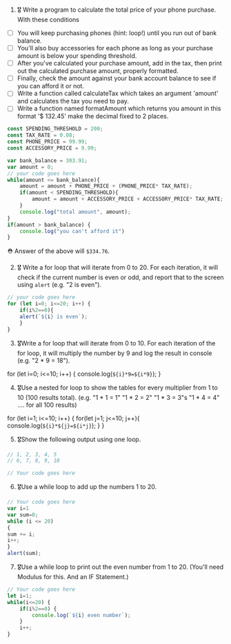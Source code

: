 1. 🎖 Write a program to calculate the total price of your phone purchase. With these conditions
 * [ ] You will keep purchasing phones (hint: loop!) until you run out of bank balance.
 * [ ] You'll also buy accessories for each phone as long as your purchase amount is below your spending threshold.
 * [ ] After you've calculated your purchase amount, add in the tax, then print out the calculated purchase amount, properly formatted.
 * [ ] Finally, check the amount against your bank account balance to see if you can afford it or not.
 * [ ] Write a function called calculateTax which takes an argument 'amount' and calculates the tax you need to pay.
 * [ ] Write a function named formatAmount which returns you amount in this format '$ 132.45' make the decimal fixed to 2 places.
```js
const SPENDING_THRESHOLD = 200;
const TAX_RATE = 0.08;
const PHONE_PRICE = 99.99;
const ACCESSORY_PRICE = 9.99;

var bank_balance = 303.91;
var amount = 0;
// your code goes here
while(amount <= bank_balance){
	amount = amount + PHONE_PRICE + (PHONE_PRICE* TAX_RATE);
	if(amount < SPENDING_THRESHOLD){
		amount = amount + ACCESSORY_PRICE + ACCESSORY_PRICE* TAX_RATE;
	}
	console.log("total amount", amount);
}
if(amount > bank_balance) {
	console.log("you can't afford it")
}
```
 ⛑ Answer of the above will `$334.76`.

2. 🎖 Write a for loop that will iterate from 0 to 20. For each iteration, it will check if the current number is even or odd, and report that to the screen using `alert` (e.g. "2 is even").
```js
// your code goes here
for (let i=0; i<=20; i++) {
    if(i%2==0){
    alert(`${i} is even`);
    }
}
```

3. 🎖Write a for loop that will iterate from 0 to 10. For each iteration of the for loop, it will multiply the number by 9 and log the result in console (e.g. "2 * 9 = 18").
<!-- your code goes here -->
for (let i=0; i<=10; i++) {
    console.log(`${i}*9=${i*9}`);
}

4. 🎖Use a nested for loop to show the tables for every multiplier from 1 to 10 (100 results total).
(e.g.
"1 * 1 = 1"
"1 * 2 = 2"
"1 * 3 = 3"s
"1 * 4 = 4"
.... for all 100 results)
<!--your code goes here  -->
for (let i=1; i<=10; i++) {
	for(let j=1; j<=10; j++){
	console.log(`${i}*${j}=${i*j}`);
}
}




5. 🎖Show the following output using one loop.
```js
// 1, 2, 3, 4, 5
// 6, 7, 8, 9, 10

// Your code goes here
```

6. 🎖Use a while loop to add up the numbers 1 to 20.
```js
// Your code goes here
var i=1
var sum=0;
while (i <= 20)
{
sum += i;
i++;
}
alert(sum);
```

7. 🎖Use a while loop to print out the even number from 1 to 20. (You'll need Modulus for this. And an IF Statement.)
```js
// Your code goes here
let i=1;
while(i<=20) {
	if(i%2==0) {
		console.log(`${i} even number`);
	}
	i++;
}
```
